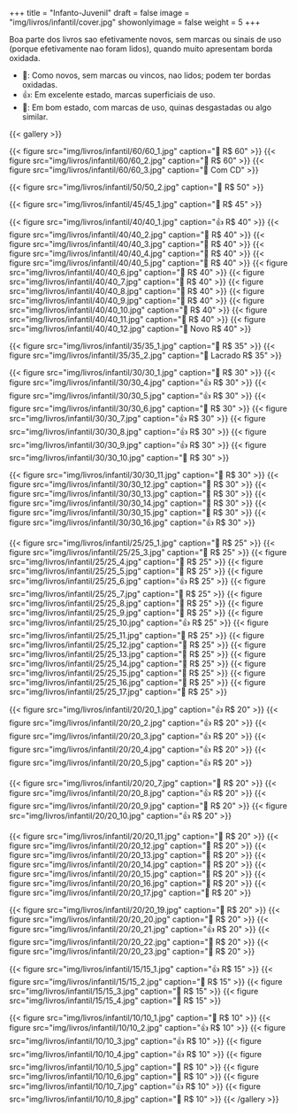 +++
title = "Infanto-Juvenil"
draft = false
image = "img/livros/infantil/cover.jpg"
showonlyimage = false
weight = 5
+++
<!--more-->

Boa parte dos livros sao efetivamente novos, sem marcas ou sinais de uso (porque efetivamente nao foram lidos), quando muito apresentam borda oxidada.

- 💖: Como novos, sem marcas ou vincos, nao lidos; podem ter bordas oxidadas.
- 👍: Em excelente estado, marcas superficiais de uso.
- 🤔: Em bom estado, com marcas de uso, quinas desgastadas ou algo similar. 

{{< gallery >}}

{{< figure src="img/livros/infantil/60/60_1.jpg" caption="💖 R$ 60" >}}
{{< figure src="img/livros/infantil/60/60_2.jpg" caption="💖 R$ 60" >}}
{{< figure src="img/livros/infantil/60/60_3.jpg" caption="💖 Com CD" >}}

{{< figure src="img/livros/infantil/50/50_2.jpg" caption="💖 R$ 50" >}}

{{< figure src="img/livros/infantil/45/45_1.jpg" caption="💖 R$ 45" >}}

{{< figure src="img/livros/infantil/40/40_1.jpg" caption="👍 R$ 40" >}}
{{< figure src="img/livros/infantil/40/40_2.jpg" caption="💖 R$ 40" >}}
{{< figure src="img/livros/infantil/40/40_3.jpg" caption="💖 R$ 40" >}}
{{< figure src="img/livros/infantil/40/40_4.jpg" caption="💖 R$ 40" >}}
{{< figure src="img/livros/infantil/40/40_5.jpg" caption="💖 R$ 40" >}}
{{< figure src="img/livros/infantil/40/40_6.jpg" caption="💖 R$ 40" >}}
{{< figure src="img/livros/infantil/40/40_7.jpg" caption="💖 R$ 40" >}}
{{< figure src="img/livros/infantil/40/40_8.jpg" caption="💖 R$ 40" >}}
{{< figure src="img/livros/infantil/40/40_9.jpg" caption="💖 R$ 40" >}}
{{< figure src="img/livros/infantil/40/40_10.jpg" caption="💖 R$ 40" >}}
{{< figure src="img/livros/infantil/40/40_11.jpg" caption="💖 R$ 40" >}}
{{< figure src="img/livros/infantil/40/40_12.jpg" caption="💖 Novo R$ 40" >}}

{{< figure src="img/livros/infantil/35/35_1.jpg" caption="💖 R$ 35" >}}
{{< figure src="img/livros/infantil/35/35_2.jpg" caption="💖 Lacrado R$ 35" >}}

{{< figure src="img/livros/infantil/30/30_1.jpg" caption="🤔 R$ 30" >}}
{{< figure src="img/livros/infantil/30/30_4.jpg" caption="👍 R$ 30" >}}
{{< figure src="img/livros/infantil/30/30_5.jpg" caption="👍 R$ 30" >}}
{{< figure src="img/livros/infantil/30/30_6.jpg" caption="💖 R$ 30" >}}
{{< figure src="img/livros/infantil/30/30_7.jpg" caption="👍 R$ 30" >}}
{{< figure src="img/livros/infantil/30/30_8.jpg" caption="👍 R$ 30" >}}
{{< figure src="img/livros/infantil/30/30_9.jpg" caption="👍 R$ 30" >}}
{{< figure src="img/livros/infantil/30/30_10.jpg" caption="💖 R$ 30" >}}

{{< figure src="img/livros/infantil/30/30_11.jpg" caption="💖 R$ 30" >}}
{{< figure src="img/livros/infantil/30/30_12.jpg" caption="💖 R$ 30" >}}
{{< figure src="img/livros/infantil/30/30_13.jpg" caption="💖 R$ 30" >}}
{{< figure src="img/livros/infantil/30/30_14.jpg" caption="💖 R$ 30" >}}
{{< figure src="img/livros/infantil/30/30_15.jpg" caption="💖 R$ 30" >}}
{{< figure src="img/livros/infantil/30/30_16.jpg" caption="👍 R$ 30" >}}


{{< figure src="img/livros/infantil/25/25_1.jpg" caption="💖 R$ 25" >}}
{{< figure src="img/livros/infantil/25/25_3.jpg" caption="💖 R$ 25" >}}
{{< figure src="img/livros/infantil/25/25_4.jpg" caption="💖 R$ 25" >}}
{{< figure src="img/livros/infantil/25/25_5.jpg" caption="💖 R$ 25" >}}
{{< figure src="img/livros/infantil/25/25_6.jpg" caption="👍 R$ 25" >}}
{{< figure src="img/livros/infantil/25/25_7.jpg" caption="💖 R$ 25" >}}
{{< figure src="img/livros/infantil/25/25_8.jpg" caption="💖 R$ 25" >}}
{{< figure src="img/livros/infantil/25/25_9.jpg" caption="💖 R$ 25" >}}
{{< figure src="img/livros/infantil/25/25_10.jpg" caption="👍 R$ 25" >}}
{{< figure src="img/livros/infantil/25/25_11.jpg" caption="💖 R$ 25" >}}
{{< figure src="img/livros/infantil/25/25_12.jpg" caption="💖 R$ 25" >}}
{{< figure src="img/livros/infantil/25/25_13.jpg" caption="💖 R$ 25" >}}
{{< figure src="img/livros/infantil/25/25_14.jpg" caption="💖 R$ 25" >}}
{{< figure src="img/livros/infantil/25/25_15.jpg" caption="💖 R$ 25" >}}
{{< figure src="img/livros/infantil/25/25_16.jpg" caption="💖 R$ 25" >}}
{{< figure src="img/livros/infantil/25/25_17.jpg" caption="💖 R$ 25" >}}

{{< figure src="img/livros/infantil/20/20_1.jpg" caption="👍 R$ 20" >}}
{{< figure src="img/livros/infantil/20/20_2.jpg" caption="👍 R$ 20" >}}
{{< figure src="img/livros/infantil/20/20_3.jpg" caption="👍 R$ 20" >}}
{{< figure src="img/livros/infantil/20/20_4.jpg" caption="👍 R$ 20" >}}
{{< figure src="img/livros/infantil/20/20_5.jpg" caption="👍 R$ 20" >}}

{{< figure src="img/livros/infantil/20/20_7.jpg" caption="💖 R$ 20" >}}
{{< figure src="img/livros/infantil/20/20_8.jpg" caption="👍 R$ 20" >}}
{{< figure src="img/livros/infantil/20/20_9.jpg" caption="💖 R$ 20" >}}
{{< figure src="img/livros/infantil/20/20_10.jpg" caption="👍 R$ 20" >}}

{{< figure src="img/livros/infantil/20/20_11.jpg" caption="💖 R$ 20" >}}
{{< figure src="img/livros/infantil/20/20_12.jpg" caption="💖 R$ 20" >}}
{{< figure src="img/livros/infantil/20/20_13.jpg" caption="💖 R$ 20" >}}
{{< figure src="img/livros/infantil/20/20_14.jpg" caption="💖 R$ 20" >}}
{{< figure src="img/livros/infantil/20/20_15.jpg" caption="💖 R$ 20" >}}
{{< figure src="img/livros/infantil/20/20_16.jpg" caption="💖 R$ 20" >}}
{{< figure src="img/livros/infantil/20/20_17.jpg" caption="💖 R$ 20" >}}

{{< figure src="img/livros/infantil/20/20_19.jpg" caption="💖 R$ 20" >}}
{{< figure src="img/livros/infantil/20/20_20.jpg" caption="💖 R$ 20" >}}
{{< figure src="img/livros/infantil/20/20_21.jpg" caption="👍 R$ 20" >}}
{{< figure src="img/livros/infantil/20/20_22.jpg" caption="💖 R$ 20" >}}
{{< figure src="img/livros/infantil/20/20_23.jpg" caption="🤔 R$ 20" >}}

{{< figure src="img/livros/infantil/15/15_1.jpg" caption="👍 R$ 15" >}}
{{< figure src="img/livros/infantil/15/15_2.jpg" caption="💖 R$ 15" >}}
{{< figure src="img/livros/infantil/15/15_3.jpg" caption="💖 R$ 15" >}}
{{< figure src="img/livros/infantil/15/15_4.jpg" caption="💖 R$ 15" >}}

{{< figure src="img/livros/infantil/10/10_1.jpg" caption="💖 R$ 10" >}}
{{< figure src="img/livros/infantil/10/10_2.jpg" caption="👍 R$ 10" >}}
{{< figure src="img/livros/infantil/10/10_3.jpg" caption="👍 R$ 10" >}}
{{< figure src="img/livros/infantil/10/10_4.jpg" caption="👍 R$ 10" >}}
{{< figure src="img/livros/infantil/10/10_5.jpg" caption="💖 R$ 10" >}}
{{< figure src="img/livros/infantil/10/10_6.jpg" caption="💖 R$ 10" >}}
{{< figure src="img/livros/infantil/10/10_7.jpg" caption="👍 R$ 10" >}}
{{< figure src="img/livros/infantil/10/10_8.jpg" caption="🤔 R$ 10" >}}
{{< /gallery >}}



